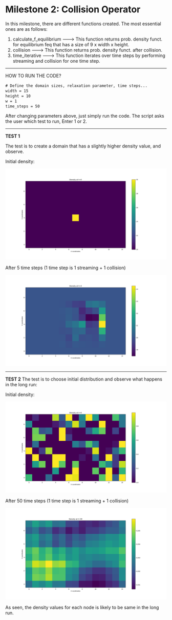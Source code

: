 # Milestone 2: Collision Operator

In this milestone, there are different functions created. The most essential ones are as follows: 
1. calculate_f_equilibrium ---> This function returns prob. density funct. for equilibrium feq that has a size of 9 x width x height. 
2. collision  --->        This function returns prob. density funct. after collision.
3. time_iterative --->         This function iterates over time steps by performing streaming and collision for one time step.

***********

HOW TO RUN THE CODE?
```
# Define the domain sizes, relaxation parameter, time steps... 
width = 15
height = 10
w = 1
time_steps = 50
```

After changing parameters above, just simply run the code. The script asks the user which test to run, Enter 1 or 2. 

***********
**TEST 1**

The test is to create a domain that has a slightly higher density value, and observe.

Initial density:

![Initial density](Test1/density_width_15_height_10_time_0.png)


After 5 time steps (1 time step is 1 streaming + 1 collision)

![Initial velocity in the x direction](Test1/density_width_15_height_10_time_4.png)

***********
**TEST 2**
The test is to choose initial distribution and observe what happens in the long run: 

Initial density:

![Initial density](Test2/density_width_15_height_10_time_0.png)


After 50 time steps (1 time step is 1 streaming + 1 collision)

![Initial velocity in the x direction](Test2/density_width_15_height_10_time_49.png)

As seen, the density values for each node is likely to be same in the long run. 